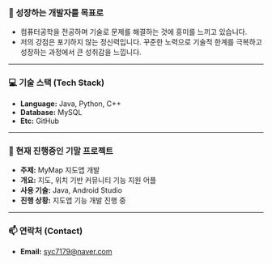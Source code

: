 ### 👋 성장하는 개발자를 목표로

- 컴퓨터공학을 전공하며 기술로 문제를 해결하는 것에 흥미를 느끼고 있습니다.
- 저의 강점은 포기하지 않는 정신력입니다. 꾸준한 노력으로 기술적 한계를 극복하고 성장하는 과정에서 큰 성취감을 느낍니다.

---

### 💻 기술 스택 (Tech Stack)

- **Language:** Java, Python, C++
- **Database:** MySQL
- **Etc:** GitHub

---

### 🌱 현재 진행중인 기말 프로젝트

- **주제:** MyMap 지도앱 개발
- **개요:** 지도, 위치 기반 커뮤니티 기능 지원 어플
- **사용 기술:** Java, Android Studio
- **진행 상황:** 지도앱 기능 개발 진행 중

---

### 📫 연락처 (Contact)
- **Email:** syc7179@naver.com
